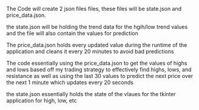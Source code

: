 The Code will create 2 json files files, these files will be state.json and price_data.json.

the state.json will be holding the trend data for the hgih/low trend values and the file will also contain the values for prediction

The price_data.json holds every updated value during the runtime of the application and cleans it every 20 minutes to avoid bad predictions

The code essentially using the price_data.json to get the values of highs and lows based off my trading strategy to effectively find highs, lows, and resistance as well as using the last 30 values 
to predict the next price over the next 1 minute which updates every 20 seconds 

the state.json essentially holds the state of the vlaues for the tkinter application for high, low, etc
